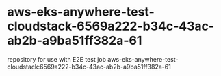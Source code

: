 # aws-eks-anywhere-test-cloudstack-6569a222-b34c-43ac-ab2b-a9ba51ff382a-61
repository for use with E2E test job aws-eks-anywhere-test-cloudstack:6569a222-b34c-43ac-ab2b-a9ba51ff382a-61
